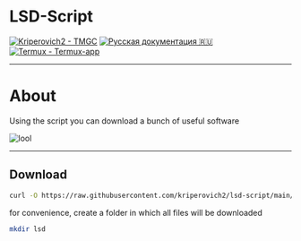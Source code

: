 # **LSD-Script**
[![Kriperovich2 - TMGC](https://img.shields.io/static/v1?label=Kriperovich2&message=LSD-Script&color=red&logo=github)](https://github.com/Kriperovich2/lsd-script "Go to GitHub repo") 
[![Русская документация :ru:](https://img.shields.io/static/v1?label=Termux&message=Русская-документация:&color=blue&logo=github)](https://github.com/Kriperovich2/rulsd "Go to GitHub repo")
[![Termux - Termux-app](https://img.shields.io/static/v1?label=Termux&message=Termux-app&color=gray&logo=github)](https://github.com/Termux/Termux-app "Go to GitHub repo")

___
# About
Using the script you can download a bunch of useful software

![lool](https://raw.githubusercontent.com/Kriperovich2/lsd-script/refs/heads/main/IMG_20250212_085442_445.jpg)
___
## Download
```sh
curl -O https://raw.githubusercontent.com/kriperovich2/lsd-script/main/LSD.py
```

for convenience, create a folder in which all files will be downloaded
```sh
mkdir lsd
```
